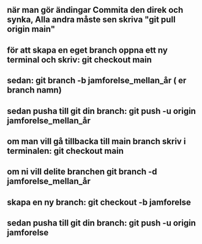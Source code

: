 ## när man gör ändingar Commita den direk och synka, Alla andra måste sen skriva "git pull origin main"

## för att skapa en eget branch oppna ett ny terminal och skriv: git checkout main
## sedan: git branch -b jamforelse_mellan_år ( er branch namn)
## sedan pusha till git din branch: git push -u origin jamforelse_mellan_år

## om man vill gå tillbacka till main branch skriv i terminalen: git checkout main
## om ni vill delite branchen  git branch -d jamforelse_mellan_år
##  skapa en ny branch: git checkout -b jamforelse
##  sedan pusha till git din branch: git push -u origin jamforelse